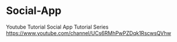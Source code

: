 # Social-App
Youtube Tutorial Social App Tutorial Series https://www.youtube.com/channel/UCs6RMhPwPZDqk1RscwsQVhw
